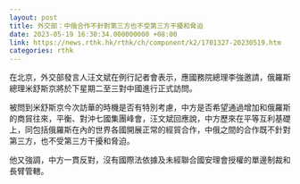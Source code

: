 ```yaml
---
layout: post
title: 外交部：中俄合作不針對第三方也不受第三方干擾和脅迫
date: 2023-05-19 16:30:34.000000000 +08:00
link: https://news.rthk.hk/rthk/ch/component/k2/1701327-20230519.htm
categories: rthk
---
```


在北京，外交部發言人汪文斌在例行記者會表示，應國務院總理李強邀請，俄羅斯總理米舒斯京將於下星期二至三對中國進行正式訪問。

被問到米舒斯京今次訪華的時機是否有特別考慮，中方是否希望通過增加和俄羅斯的商貿往來，平衡、對沖七國集團峰會，汪文斌回應說，中方歷來在平等互利基礎上，同包括俄羅斯在內的世界各國開展正常的經貿合作，中俄之間的合作既不針對第三方，也不受第三方干擾和脅迫。

他又強調，中方一貫反對，沒有國際法依據及未經聯合國安理會授權的單邊制裁和長臂管轄。

